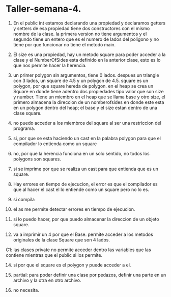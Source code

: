 # Taller-semana-4.

1.  En el public int estamos declarando una propiedad y declaramos getters y setters de esa propiedad
tiene dos constructores con el mismo nombre de la clase.
la primera version no tiene argumentos y el segundo tiene un entero que es el numero de lados del poligono y no tiene
por que funcionar no tiene el metodo main.

2. El size es una propiedad, hay un metodo square para poder acceder a la clase y el NumberOfSides esta definido en la anterior
clase, esto es lo que nos permite hacer la herencia.

3. un primer polygon sin argumentos, tiene 0 lados. despues un triangle con 3 lados, un square de 4.5 y un polygon de 4.5.
square es un polygon, por que square hereda de polygon. en el heap se crea un Square en donde tiene adentro dos propiedades tipo
valor que son size y number.
Tiene un miembro en el heap que se llama base  y otro size, el primero almacena la direccion de un nomberofsides en donde 
este esta en un polygon dentro del heap; el base y el size estan dentro de una clase square.

4. no puedo acceder a los miembros del square al ser una restriccion del programa.

5. si, por que se esta haciendo un cast en la palabra polygon para que el compilador lo entienda como un square

6. no, por que la herencia funciona en un solo sentido, no todos los polygons son squares.

7. si se imprime por que se realiza un cast para que entienda que es un square.

8. Hay errores en tiempo de ejecucion, el error es que el compilador es que al hacer el cast el lo entiende como un square pero
no lo es.

10. si compila

11. el as me permite detectar errores en tiempo de ejecucion. 

12. si lo puedo hacer, por que puedo almacenar la direccion de un objeto square.

13. va a imprimir un 4 por que el Base. permite acceder a los metodos originales de la clase Square que son 4 lados.

C1: las clases private no permite acceder dentro las variables que las contiene mientras que el public si los permite.

14. si por que el square es el polygon y puede acceder a el.

15. partial: para poder definir una clase por pedazos, definir una parte en un archivo y la otra en otro archivo.

16. no necesita.






